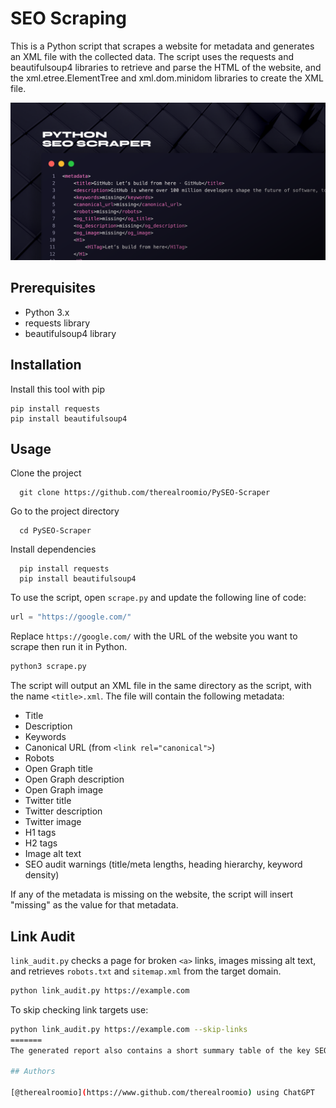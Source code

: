 # SEO Scraping

This is a Python script that scrapes a website for metadata and generates an XML file with the collected data. The script uses the requests and beautifulsoup4 libraries to retrieve and parse the HTML of the website, and the xml.etree.ElementTree and xml.dom.minidom libraries to create the XML file.

![SEO Scraping](./screenshot.png)

## Prerequisites

- Python 3.x
- requests library
- beautifulsoup4 library


## Installation

Install this tool with pip

```
pip install requests
pip install beautifulsoup4
```
    
## Usage


Clone the project

```
  git clone https://github.com/therealroomio/PySEO-Scraper
```

Go to the project directory

```
  cd PySEO-Scraper
```

Install dependencies

```
  pip install requests
  pip install beautifulsoup4
```

To use the script, open `scrape.py` and update the following line of code:

```python
url = "https://google.com/"
```

Replace `https://google.com/` with the URL of the website you want to scrape then run it in Python.

```python
python3 scrape.py
```

The script will output an XML file in the same directory as the script, with the name `<title>.xml`. The file will contain the following metadata:

- Title
- Description
- Keywords
- Canonical URL (from `<link rel="canonical">`)
- Robots
- Open Graph title
- Open Graph description
- Open Graph image
- Twitter title
- Twitter description
- Twitter image
- H1 tags
- H2 tags
- Image alt text
- SEO audit warnings (title/meta lengths, heading hierarchy, keyword density)

If any of the metadata is missing on the website, the script will insert "missing" as the value for that metadata.

## Link Audit

`link_audit.py` checks a page for broken `<a>` links, images missing alt text, and retrieves `robots.txt` and `sitemap.xml` from the target domain.

```bash
python link_audit.py https://example.com
```

To skip checking link targets use:

```bash
python link_audit.py https://example.com --skip-links
=======
The generated report also contains a short summary table of the key SEO metrics.

## Authors

[@therealroomio](https://www.github.com/therealroomio) using ChatGPT

